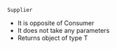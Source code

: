 `Supplier`
*  It is opposite of Consumer
*  It does not take any parameters
*  Returns object of type T